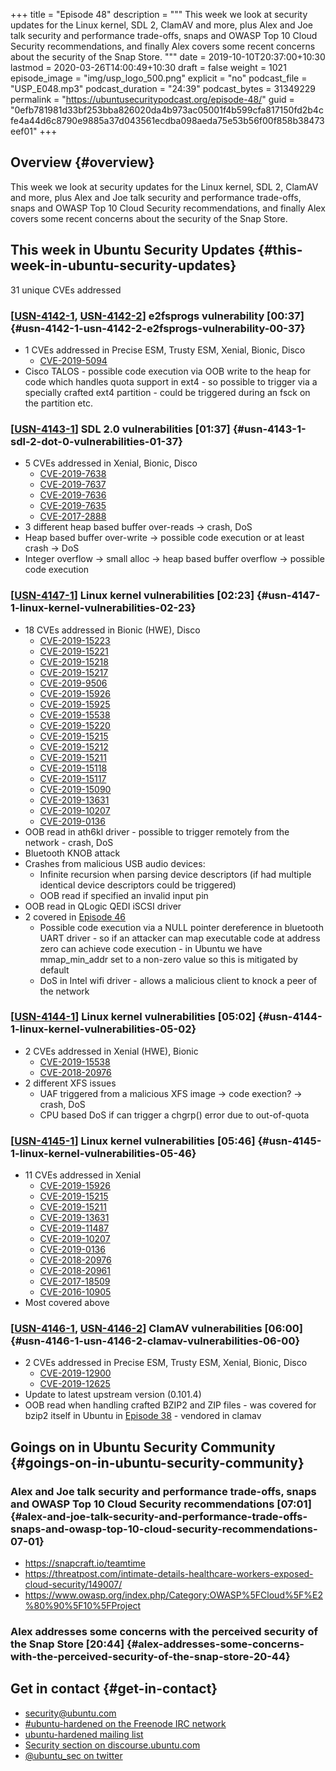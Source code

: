 +++
title = "Episode 48"
description = """
  This week we look at security updates for the Linux kernel, SDL 2, ClamAV
  and more, plus Alex and Joe talk security and performance trade-offs, snaps
  and OWASP Top 10 Cloud Security recommendations, and finally Alex covers
  some recent concerns about the security of the Snap Store.
  """
date = 2019-10-10T20:37:00+10:30
lastmod = 2020-03-26T14:00:49+10:30
draft = false
weight = 1021
episode_image = "img/usp_logo_500.png"
explicit = "no"
podcast_file = "USP_E048.mp3"
podcast_duration = "24:39"
podcast_bytes = 31349229
permalink = "https://ubuntusecuritypodcast.org/episode-48/"
guid = "0efb781981d33bf253bba826020da4b973ac05001f4b599cfa817150fd2b4cfe4a44d6c8790e9885a37d043561ecdba098aeda75e53b56f00f858b38473eef01"
+++

## Overview {#overview}

This week we look at security updates for the Linux kernel, SDL 2, ClamAV
and more, plus Alex and Joe talk security and performance trade-offs, snaps
and OWASP Top 10 Cloud Security recommendations, and finally Alex covers
some recent concerns about the security of the Snap Store.


## This week in Ubuntu Security Updates {#this-week-in-ubuntu-security-updates}

31 unique CVEs addressed


### [[USN-4142-1](https://usn.ubuntu.com/4142-1/), [USN-4142-2](https://usn.ubuntu.com/4142-2/)] e2fsprogs vulnerability [00:37] {#usn-4142-1-usn-4142-2-e2fsprogs-vulnerability-00-37}

-   1 CVEs addressed in Precise ESM, Trusty ESM, Xenial, Bionic, Disco
    -   [CVE-2019-5094](https://people.canonical.com/~ubuntu-security/cve/CVE-2019-5094) <!-- medium -->
-   Cisco TALOS - possible code execution via OOB write to the heap for code
    which handles quota support in ext4 - so possible to trigger via a
    specially crafted ext4 partition - could be triggered during an fsck on
    the partition etc.


### [[USN-4143-1](https://usn.ubuntu.com/4143-1/)] SDL 2.0 vulnerabilities [01:37] {#usn-4143-1-sdl-2-dot-0-vulnerabilities-01-37}

-   5 CVEs addressed in Xenial, Bionic, Disco
    -   [CVE-2019-7638](https://people.canonical.com/~ubuntu-security/cve/CVE-2019-7638) <!-- medium -->
    -   [CVE-2019-7637](https://people.canonical.com/~ubuntu-security/cve/CVE-2019-7637) <!-- medium -->
    -   [CVE-2019-7636](https://people.canonical.com/~ubuntu-security/cve/CVE-2019-7636) <!-- medium -->
    -   [CVE-2019-7635](https://people.canonical.com/~ubuntu-security/cve/CVE-2019-7635) <!-- medium -->
    -   [CVE-2017-2888](https://people.canonical.com/~ubuntu-security/cve/CVE-2017-2888) <!-- medium -->
-   3 different heap based buffer over-reads -> crash, DoS
-   Heap based buffer over-write -> possible code execution or at least crash -> DoS
-   Integer overflow -> small alloc -> heap based buffer overflow -> possible
    code execution


### [[USN-4147-1](https://usn.ubuntu.com/4147-1/)] Linux kernel vulnerabilities [02:23] {#usn-4147-1-linux-kernel-vulnerabilities-02-23}

-   18 CVEs addressed in Bionic (HWE), Disco
    -   [CVE-2019-15223](https://people.canonical.com/~ubuntu-security/cve/CVE-2019-15223) <!-- negligible -->
    -   [CVE-2019-15221](https://people.canonical.com/~ubuntu-security/cve/CVE-2019-15221) <!-- negligible -->
    -   [CVE-2019-15218](https://people.canonical.com/~ubuntu-security/cve/CVE-2019-15218) <!-- negligible -->
    -   [CVE-2019-15217](https://people.canonical.com/~ubuntu-security/cve/CVE-2019-15217) <!-- negligible -->
    -   [CVE-2019-9506](https://people.canonical.com/~ubuntu-security/cve/CVE-2019-9506) <!-- medium -->
    -   [CVE-2019-15926](https://people.canonical.com/~ubuntu-security/cve/CVE-2019-15926) <!-- medium -->
    -   [CVE-2019-15925](https://people.canonical.com/~ubuntu-security/cve/CVE-2019-15925) <!-- low -->
    -   [CVE-2019-15538](https://people.canonical.com/~ubuntu-security/cve/CVE-2019-15538) <!-- low -->
    -   [CVE-2019-15220](https://people.canonical.com/~ubuntu-security/cve/CVE-2019-15220) <!-- low -->
    -   [CVE-2019-15215](https://people.canonical.com/~ubuntu-security/cve/CVE-2019-15215) <!-- low -->
    -   [CVE-2019-15212](https://people.canonical.com/~ubuntu-security/cve/CVE-2019-15212) <!-- low -->
    -   [CVE-2019-15211](https://people.canonical.com/~ubuntu-security/cve/CVE-2019-15211) <!-- low -->
    -   [CVE-2019-15118](https://people.canonical.com/~ubuntu-security/cve/CVE-2019-15118) <!-- medium -->
    -   [CVE-2019-15117](https://people.canonical.com/~ubuntu-security/cve/CVE-2019-15117) <!-- medium -->
    -   [CVE-2019-15090](https://people.canonical.com/~ubuntu-security/cve/CVE-2019-15090) <!-- medium -->
    -   [CVE-2019-13631](https://people.canonical.com/~ubuntu-security/cve/CVE-2019-13631) <!-- low -->
    -   [CVE-2019-10207](https://people.canonical.com/~ubuntu-security/cve/CVE-2019-10207) <!-- medium -->
    -   [CVE-2019-0136](https://people.canonical.com/~ubuntu-security/cve/CVE-2019-0136) <!-- medium -->
-   OOB read in ath6kl driver - possible to trigger remotely from the network - crash, DoS
-   Bluetooth KNOB attack
-   Crashes from malicious USB audio devices:
    -   Infinite recursion when parsing device descriptors (if
        had multiple identical device descriptors could be triggered)
    -   OOB read if specified an invalid input pin
-   OOB read in QLogic QEDI iSCSI driver
-   2 covered in [Episode 46](https://ubuntusecuritypodcast.org/episode-46/)
    -   Possible code execution via a NULL pointer dereference in bluetooth UART
        driver - so if an attacker can map executable code at address zero can
        achieve code execution - in Ubuntu we have mmap\_min\_addr set to a
        non-zero value so this is mitigated by default
    -   DoS in Intel wifi driver - allows a malicious client to knock a peer of
        the network


### [[USN-4144-1](https://usn.ubuntu.com/4144-1/)] Linux kernel vulnerabilities [05:02] {#usn-4144-1-linux-kernel-vulnerabilities-05-02}

-   2 CVEs addressed in Xenial (HWE), Bionic
    -   [CVE-2019-15538](https://people.canonical.com/~ubuntu-security/cve/CVE-2019-15538) <!-- low -->
    -   [CVE-2018-20976](https://people.canonical.com/~ubuntu-security/cve/CVE-2018-20976) <!-- medium -->
-   2 different XFS issues
    -   UAF triggered from a malicious XFS image -> code exection? -> crash, DoS
    -   CPU based DoS if can trigger a chgrp() error due to out-of-quota


### [[USN-4145-1](https://usn.ubuntu.com/4145-1/)] Linux kernel vulnerabilities [05:46] {#usn-4145-1-linux-kernel-vulnerabilities-05-46}

-   11 CVEs addressed in Xenial
    -   [CVE-2019-15926](https://people.canonical.com/~ubuntu-security/cve/CVE-2019-15926) <!-- medium -->
    -   [CVE-2019-15215](https://people.canonical.com/~ubuntu-security/cve/CVE-2019-15215) <!-- low -->
    -   [CVE-2019-15211](https://people.canonical.com/~ubuntu-security/cve/CVE-2019-15211) <!-- low -->
    -   [CVE-2019-13631](https://people.canonical.com/~ubuntu-security/cve/CVE-2019-13631) <!-- low -->
    -   [CVE-2019-11487](https://people.canonical.com/~ubuntu-security/cve/CVE-2019-11487) <!-- low -->
    -   [CVE-2019-10207](https://people.canonical.com/~ubuntu-security/cve/CVE-2019-10207) <!-- medium -->
    -   [CVE-2019-0136](https://people.canonical.com/~ubuntu-security/cve/CVE-2019-0136) <!-- medium -->
    -   [CVE-2018-20976](https://people.canonical.com/~ubuntu-security/cve/CVE-2018-20976) <!-- medium -->
    -   [CVE-2018-20961](https://people.canonical.com/~ubuntu-security/cve/CVE-2018-20961) <!-- medium -->
    -   [CVE-2017-18509](https://people.canonical.com/~ubuntu-security/cve/CVE-2017-18509) <!-- medium -->
    -   [CVE-2016-10905](https://people.canonical.com/~ubuntu-security/cve/CVE-2016-10905) <!-- medium -->
-   Most covered above


### [[USN-4146-1](https://usn.ubuntu.com/4146-1/), [USN-4146-2](https://usn.ubuntu.com/4146-2/)] ClamAV vulnerabilities [06:00] {#usn-4146-1-usn-4146-2-clamav-vulnerabilities-06-00}

-   2 CVEs addressed in Precise ESM, Trusty ESM, Xenial, Bionic, Disco
    -   [CVE-2019-12900](https://people.canonical.com/~ubuntu-security/cve/CVE-2019-12900) <!-- medium -->
    -   [CVE-2019-12625](https://people.canonical.com/~ubuntu-security/cve/CVE-2019-12625) <!-- medium -->
-   Update to latest upstream version (0.101.4)
-   OOB read when handling crafted BZIP2 and ZIP files - was covered for
    bzip2 itself in Ubuntu in [Episode 38](https://ubuntusecuritypodcast.org/episode-38/) - vendored in clamav


## Goings on in Ubuntu Security Community {#goings-on-in-ubuntu-security-community}


### Alex and Joe talk security and performance trade-offs, snaps and OWASP Top 10 Cloud Security recommendations [07:01] {#alex-and-joe-talk-security-and-performance-trade-offs-snaps-and-owasp-top-10-cloud-security-recommendations-07-01}

-   <https://snapcraft.io/teamtime>
-   <https://threatpost.com/intimate-details-healthcare-workers-exposed-cloud-security/149007/>
-   <https://www.owasp.org/index.php/Category:OWASP%5FCloud%5F%E2%80%90%5F10%5FProject>


### Alex addresses some concerns with the perceived security of the Snap Store [20:44] {#alex-addresses-some-concerns-with-the-perceived-security-of-the-snap-store-20-44}


## Get in contact {#get-in-contact}

-   [security@ubuntu.com](mailto:security@ubuntu.com)
-   [#ubuntu-hardened on the Freenode IRC network](http://webchat.freenode.net/#ubuntu-hardened)
-   [ubuntu-hardened mailing list](https://lists.ubuntu.com/mailman/listinfo/ubuntu-hardened)
-   [Security section on discourse.ubuntu.com](https://discourse.ubuntu.com/c/security)
-   [@ubuntu\_sec on twitter](https://twitter.com/ubuntu%5Fsec)